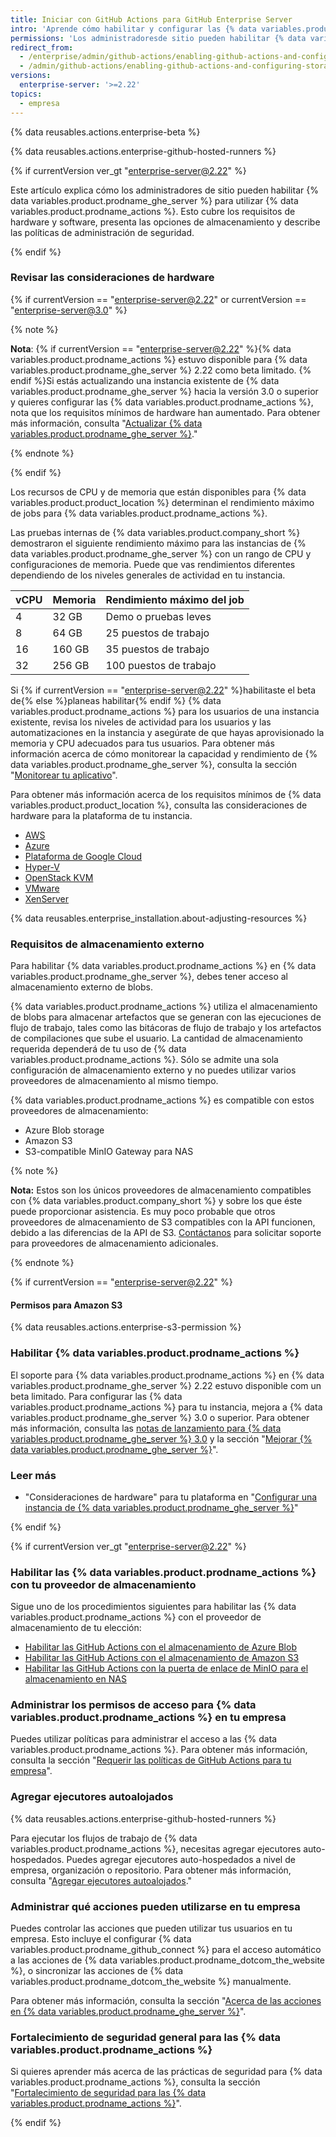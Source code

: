 ```yaml
---
title: Iniciar con GitHub Actions para GitHub Enterprise Server
intro: 'Aprende cómo habilitar y configurar las {% data variables.product.prodname_actions %} en {% data variables.product.prodname_ghe_server %} por primera vez.'
permissions: 'Los administradoresde sitio pueden habilitar {% data variables.product.prodname_actions %} y configurar los ajustes empresariales.'
redirect_from:
  - /enterprise/admin/github-actions/enabling-github-actions-and-configuring-storage
  - /admin/github-actions/enabling-github-actions-and-configuring-storage
versions:
  enterprise-server: '>=2.22'
topics:
  - empresa
---
```


{% data reusables.actions.enterprise-beta %}

{% data reusables.actions.enterprise-github-hosted-runners %}

{% if currentVersion ver_gt "enterprise-server@2.22" %}

Este artículo explica cómo los administradores de sitio pueden habilitar {% data variables.product.prodname_ghe_server %} para utilizar {% data variables.product.prodname_actions %}. Esto cubre los requisitos de hardware y software, presenta las opciones de almacenamiento y describe las políticas de administración de seguridad.

{% endif %}

### Revisar las consideraciones de hardware

{% if currentVersion == "enterprise-server@2.22" or currentVersion == "enterprise-server@3.0" %}

{% note %}

**Nota**: {% if currentVersion == "enterprise-server@2.22" %}{% data variables.product.prodname_actions %} estuvo disponible para {% data variables.product.prodname_ghe_server %} 2.22 como beta limitado. {% endif %}Si estás actualizando una instancia existente de {% data variables.product.prodname_ghe_server %} hacia la versión 3.0 o superior y quieres configurar las {% data variables.product.prodname_actions %}, nota que los requisitos mínimos de hardware han aumentado. Para obtener más información, consulta "[Actualizar {% data variables.product.prodname_ghe_server %}](/admin/enterprise-management/upgrading-github-enterprise-server#about-minimum-requirements-for-github-enterprise-server-30-and-later)."

{% endnote %}

{% endif %}

Los recursos de CPU y de memoria que están disponibles para {% data variables.product.product_location %} determinan el rendimiento máximo de jobs para {% data variables.product.prodname_actions %}.

Las pruebas internas de {% data variables.product.company_short %} demostraron el siguiente rendimiento máximo para las instancias de {% data variables.product.prodname_ghe_server %} con un rango de CPU y configuraciones de memoria. Puede que vas rendimientos diferentes dependiendo de los niveles generales de actividad en tu instancia.

| vCPU | Memoria | Rendimiento máximo del job |
|:---- |:------- |:-------------------------- |
| 4    | 32 GB   | Demo o pruebas leves       |
| 8    | 64 GB   | 25 puestos de trabajo      |
| 16   | 160 GB  | 35 puestos de trabajo      |
| 32   | 256 GB  | 100 puestos de trabajo     |

Si {% if currentVersion == "enterprise-server@2.22" %}habilitaste el beta de{% else %}planeas habilitar{% endif %} {% data variables.product.prodname_actions %} para los usuarios de una instancia existente, revisa los niveles de actividad para los usuarios y las automatizaciones en la instancia y asegúrate de que hayas aprovisionado la memoria y CPU adecuados para tus usuarios. Para obtener más información acerca de cómo monitorear la capacidad y rendimiento de {% data variables.product.prodname_ghe_server %}, consulta la sección "[Monitorear tu aplicativo](/admin/enterprise-management/monitoring-your-appliance)".

Para obtener más información acerca de los requisitos mínimos de {% data variables.product.product_location %}, consulta las consideraciones de hardware para la plataforma de tu instancia.

- [AWS](/admin/installation/installing-github-enterprise-server-on-aws#hardware-considerations)
- [Azure](/admin/installation/installing-github-enterprise-server-on-azure#hardware-considerations)
- [Plataforma de Google Cloud](/admin/installation/installing-github-enterprise-server-on-google-cloud-platform#hardware-considerations)
- [Hyper-V](/admin/installation/installing-github-enterprise-server-on-hyper-v#hardware-considerations)
- [OpenStack KVM](/admin/installation/installing-github-enterprise-server-on-openstack-kvm#hardware-considerations)
- [VMware](/admin/installation/installing-github-enterprise-server-on-vmware#hardware-considerations)
- [XenServer](/admin/installation/installing-github-enterprise-server-on-xenserver#hardware-considerations)

{% data reusables.enterprise_installation.about-adjusting-resources %}

### Requisitos de almacenamiento externo

Para habilitar {% data variables.product.prodname_actions %} en {% data variables.product.prodname_ghe_server %}, debes tener acceso al almacenamiento externo de blobs.

{% data variables.product.prodname_actions %} utiliza el almacenamiento de blobs para almacenar artefactos que se generan con las ejecuciones de flujo de trabajo, tales como las bitácoras de flujo de trabajo y los artefactos de compilaciones que sube el usuario. La cantidad de almacenamiento requerida dependerá de tu uso de {% data variables.product.prodname_actions %}. Sólo se admite una sola configuración de almacenamiento externo y no puedes utilizar varios proveedores de almacenamiento al mismo tiempo.

{% data variables.product.prodname_actions %} es compatible con estos proveedores de almacenamiento:

* Azure Blob storage
* Amazon S3
* S3-compatible MinIO Gateway para NAS

{% note %}

**Nota:** Estos son los únicos proveedores de almacenamiento compatibles con {% data variables.product.company_short %} y sobre los que éste puede proporcionar asistencia. Es muy poco probable que otros proveedores de almacenamiento de S3 compatibles con la API funcionen, debido a las diferencias de la API de S3. [Contáctanos](https://support.github.com/contact) para solicitar soporte para proveedores de almacenamiento adicionales.

{% endnote %}

{% if currentVersion == "enterprise-server@2.22" %}

#### Permisos para Amazon S3

{% data reusables.actions.enterprise-s3-permission %}

### Habilitar {% data variables.product.prodname_actions %}

El soporte para {% data variables.product.prodname_actions %} en {% data variables.product.prodname_ghe_server %} 2.22 estuvo disponible com un beta limitado. Para configurar las {% data variables.product.prodname_actions %} para tu instancia, mejora a {% data variables.product.prodname_ghe_server %} 3.0 o superior. Para obtener más información, consulta las [notas de lanzamiento para {% data variables.product.prodname_ghe_server %} 3.0](/enterprise-server@3.0/admin/release-notes) y la sección "[Mejorar {% data variables.product.prodname_ghe_server %}](/admin/enterprise-management/upgrading-github-enterprise-server)".

### Leer más

- "Consideraciones de hardware" para tu plataforma en "[Configurar una instancia de {% data variables.product.prodname_ghe_server %}](/enterprise/admin/installation/setting-up-a-github-enterprise-server-instance)"

{% endif %}

{% if currentVersion ver_gt "enterprise-server@2.22" %}

### Habilitar las {% data variables.product.prodname_actions %} con tu proveedor de almacenamiento

Sigue uno de los procedimientos siguientes para habilitar las {% data variables.product.prodname_actions %} con el proveedor de almacenamiento de tu elección:

* [Habilitar las GitHub Actions con el almacenamiento de Azure Blob](/admin/github-actions/enabling-github-actions-with-azure-blob-storage)
* [Habilitar las GitHub Actions con el almacenamiento de Amazon S3](/admin/github-actions/enabling-github-actions-with-amazon-s3-storage)
* [Habilitar las GitHub Actions con la puerta de enlace de MinIO para el almacenamiento en NAS](/admin/github-actions/enabling-github-actions-with-minio-gateway-for-nas-storage)

### Administrar los permisos de acceso para {% data variables.product.prodname_actions %} en tu empresa

Puedes utilizar políticas para administrar el acceso a las {% data variables.product.prodname_actions %}. Para obtener más información, consulta la sección "[Requerir las políticas de GitHub Actions para tu empresa](/admin/github-actions/enforcing-github-actions-policies-for-your-enterprise)".

### Agregar ejecutores autoalojados

{% data reusables.actions.enterprise-github-hosted-runners %}

Para ejecutar los flujos de trabajo de {% data variables.product.prodname_actions %}, necesitas agregar ejecutores auto-hospedados. Puedes agregar ejecutores auto-hospedados a nivel de empresa, organización o repositorio. Para obtener más información, consulta "[Agregar ejecutores autoalojados](/actions/hosting-your-own-runners/adding-self-hosted-runners)."

### Administrar qué acciones pueden utilizarse en tu empresa

Puedes controlar las acciones que pueden utilizar tus usuarios en tu empresa. Esto incluye el configurar {% data variables.product.prodname_github_connect %} para el acceso automático a las acciones de {% data variables.product.prodname_dotcom_the_website %}, o sincronizar las acciones de {% data variables.product.prodname_dotcom_the_website %} manualmente.

Para obtener más información, consulta la sección "[Acerca de las acciones en {% data variables.product.prodname_ghe_server %}](/admin/github-actions/about-using-actions-on-github-enterprise-server)".

### Fortalecimiento de seguridad general para las {% data variables.product.prodname_actions %}

Si quieres aprender más acerca de las prácticas de seguridad para {% data variables.product.prodname_actions %}, consulta la sección "[Fortalecimiento de seguridad para las {% data variables.product.prodname_actions %}](/actions/learn-github-actions/security-hardening-for-github-actions)".

{% endif %}
